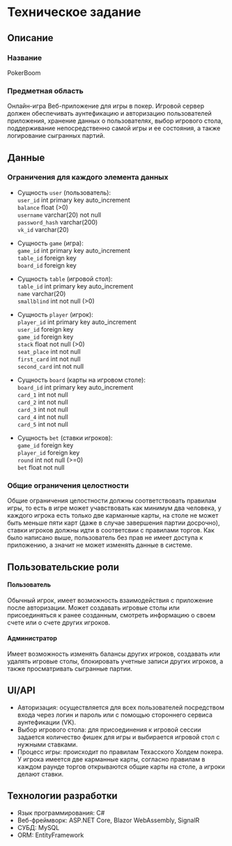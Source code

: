 # Техническое задание

## Описание
### Название
PokerBoom
### Предметная область
Онлайн-игра
Веб-приложение для игры в покер. Игровой сервер должен обеспечивать аунтефикацию и авторизацию пользователей приложения, хранение данных о пользователях, выбор игрового стола, поддерживание непосредственно самой игры и ее состояния, а также логирование сыгранных партий.

## Данные
### Ограничения для каждого элемента данных
- Сущность `user` (пользователь):             
`user_id` int primary key auto_increment             
`balance` float (>0)  
`username` varchar(20) not null         
`password_hash` varchar(200)             
`vk_id` varchar(20)          

- Сущность `game` (игра):                
`game_id` int primary key auto_increment   
`table_id` foreign key    
`board_id` foreign key  

- Сущность `table` (игровой стол):               
`table_id` int primary key auto_increment                
`name` varchar(20)                      
`smallblind` int not null (>0)                    

- Сущность `player` (игрок):               
`player_id` int primary key auto_increment               
`user_id` foreign key                      
`game_id` foreign key              
`stack` float not null (>0)             
`seat_place` int not null                  
`first_card` int not null                       
`second_card` int not null                          

- Сущность `board` (карты на игровом столе):                        
`board_id`  int primary key auto_increment             
`card_1` int not null                                 
`card_2` int not null                         
`card_3` int not null                              
`card_4` int not null                          
`card_5` int not null                          

- Сущность `bet` (ставки игроков):                
`game_id` foreign key                    
`player_id` foreign key                          
`round` int not null (>=0)                       
`bet` float not null                       

### Общие ограничения целостности
Общие ограничения целостности должны соответствовать правилам игры, то есть в игре может учавствовать как минимум два человека, у каждого игрока есть только две карманные карты, на столе не может быть меньше пяти карт (даже в случае завершения партии досрочно), ставки игроков должны идти в соответсвии с правилами торгов. Как было написано выше, пользователь без прав не имеет доступа к приложению, а значит не может изменять данные в системе. 

## Пользовательские роли
#### Пользователь
Обычный игрок, имеет возможность взаимодействия с приложение после авторизации. Может создавать игровые столы или присоединяться к ранее созданным, смотреть информацию о своем счете или о счете других игроков.

#### Администратор
Имеет возможность изменять балансы других игроков, создавать или удалять игровые столы, блокировать учетные записи других игроков, а также просматривать сыгранные партии.

## UI/API

- Авторизация: осуществляется для всех пользователей посредством входа через логин и пароль или с помощью стороннего сервиса аунтефикации (VK).
- Выбор игрового стола: для присоединения к игровой сессии задается количество фишек для игры и выбирается игровой стол с нужными ставками.
- Процесс игры: происходит по правилам Техасского Холдем покера. У игрока имеется две карманные карты, согласно правилам в каждом раунде торгов открываются общие карты на столе, а игроки делают ставки.

## Технологии разработки
- Язык программирования: C#
- Веб-фреймворк: ASP.NET Core, Blazor WebAssembly, SignalR
- СУБД: MySQL
- ORM: EntityFramework
